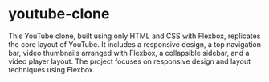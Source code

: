 # youtube-clone
This YouTube clone, built using only HTML and CSS with Flexbox, replicates the core layout of YouTube. It includes a responsive design, a top navigation bar, video thumbnails arranged with Flexbox, a collapsible sidebar, and a video player layout. The project focuses on responsive design and layout techniques using Flexbox.
